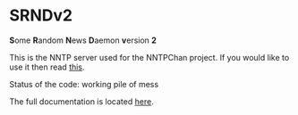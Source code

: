 SRNDv2
======

**S**ome **R**andom **N**ews **D**aemon **v**ersion **2**

This is the NNTP server used for the NNTPChan project. If you would like to use it then read [this](https://github.com/majestrate/nntpchan/blob/master/README.md).

Status of the code: working pile of mess

The full documentation is located [here](https://github.com/majestrate/nntpchan/tree/master/doc).
